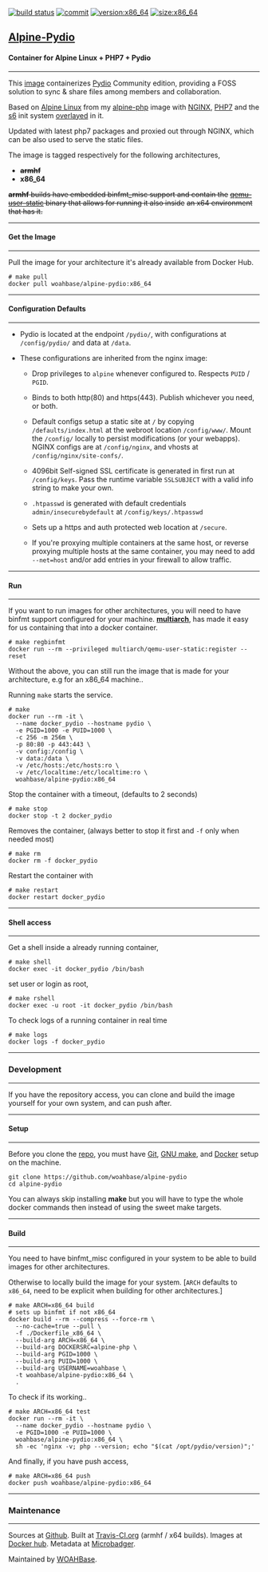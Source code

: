 [![build status][251]][232] [![commit][255]][231] [![version:x86_64][256]][235] [![size:x86_64][257]][235]

## [Alpine-Pydio][234]
#### Container for Alpine Linux + PHP7 + Pydio
---

This [image][233] containerizes [Pydio][137] Community edition,
providing a FOSS solution to sync & share files among members and
collaboration.

Based on [Alpine Linux][131] from my [alpine-php][132] image with [NGINX][135],
[PHP7][136] and the [s6][133] init system [overlayed][134] in it.

Updated with latest php7 packages and proxied out through NGINX,
which can be also used to serve the static files.

The image is tagged respectively for the following architectures,
* ~~**armhf**~~
* **x86_64**

~~**armhf** builds have embedded binfmt_misc support and contain the~~
~~[qemu-user-static][105] binary that allows for running it also inside~~
~~an x64 environment that has it.~~

---
#### Get the Image
---

Pull the image for your architecture it's already available from
Docker Hub.

```
# make pull
docker pull woahbase/alpine-pydio:x86_64
```

---
#### Configuration Defaults
---

* Pydio is located at the endpoint `/pydio/`, with configurations
  at `/config/pydio/` and data at `/data`.

* These configurations are inherited from the nginx image:

    * Drop privileges to `alpine` whenever configured to. Respects
      `PUID` / `PGID`.

    * Binds to both http(80) and https(443). Publish whichever you
      need, or both.

    * Default configs setup a static site at `/` by copying
      `/defaults/index.html` at the webroot location
      `/config/www/`.  Mount the `/config/` locally to persist
      modifications (or your webapps). NGINX configs are at
      `/config/nginx`, and vhosts at `/config/nginx/site-confs/`.

    * 4096bit Self-signed SSL certificate is generated in first
      run at `/config/keys`. Pass the runtime variable
      `SSLSUBJECT` with a valid info string to make your own.

    * `.htpasswd` is generated with default credentials
      `admin/insecurebydefault` at `/config/keys/.htpasswd`

    * Sets up a https and auth protected web location at `/secure`.

    * If you're proxying multiple containers at the same host, or
      reverse proxying multiple hosts at the same container, you
      may need to add `--net=host` and/or add entries in your
      firewall to allow traffic.

---
#### Run
---

If you want to run images for other architectures, you will need
to have binfmt support configured for your machine. [**multiarch**][104],
has made it easy for us containing that into a docker container.

```
# make regbinfmt
docker run --rm --privileged multiarch/qemu-user-static:register --reset
```

Without the above, you can still run the image that is made for your
architecture, e.g for an x86_64 machine..

Running `make` starts the service.

```
# make
docker run --rm -it \
  --name docker_pydio --hostname pydio \
  -e PGID=1000 -e PUID=1000 \
  -c 256 -m 256m \
  -p 80:80 -p 443:443 \
  -v config:/config \
  -v data:/data \
  -v /etc/hosts:/etc/hosts:ro \
  -v /etc/localtime:/etc/localtime:ro \
  woahbase/alpine-pydio:x86_64
```

Stop the container with a timeout, (defaults to 2 seconds)

```
# make stop
docker stop -t 2 docker_pydio
```

Removes the container, (always better to stop it first and `-f`
only when needed most)

```
# make rm
docker rm -f docker_pydio
```

Restart the container with

```
# make restart
docker restart docker_pydio
```

---
#### Shell access
---

Get a shell inside a already running container,

```
# make shell
docker exec -it docker_pydio /bin/bash
```

set user or login as root,

```
# make rshell
docker exec -u root -it docker_pydio /bin/bash
```

To check logs of a running container in real time

```
# make logs
docker logs -f docker_pydio
```

---
### Development
---

If you have the repository access, you can clone and
build the image yourself for your own system, and can push after.

---
#### Setup
---

Before you clone the [repo][231], you must have [Git][101], [GNU make][102],
and [Docker][103] setup on the machine.

```
git clone https://github.com/woahbase/alpine-pydio
cd alpine-pydio
```
You can always skip installing **make** but you will have to
type the whole docker commands then instead of using the sweet
make targets.

---
#### Build
---

You need to have binfmt_misc configured in your system to be able
to build images for other architectures.

Otherwise to locally build the image for your system.
[`ARCH` defaults to `x86_64`, need to be explicit when building
for other architectures.]

```
# make ARCH=x86_64 build
# sets up binfmt if not x86_64
docker build --rm --compress --force-rm \
  --no-cache=true --pull \
  -f ./Dockerfile_x86_64 \
  --build-arg ARCH=x86_64 \
  --build-arg DOCKERSRC=alpine-php \
  --build-arg PGID=1000 \
  --build-arg PUID=1000 \
  --build-arg USERNAME=woahbase \
  -t woahbase/alpine-pydio:x86_64 \
  .
```

To check if its working..

```
# make ARCH=x86_64 test
docker run --rm -it \
  --name docker_pydio --hostname pydio \
  -e PGID=1000 -e PUID=1000 \
  woahbase/alpine-pydio:x86_64 \
  sh -ec 'nginx -v; php --version; echo "$(cat /opt/pydio/version)";'
```

And finally, if you have push access,

```
# make ARCH=x86_64 push
docker push woahbase/alpine-pydio:x86_64
```

---
### Maintenance
---

Sources at [Github][106]. Built at [Travis-CI.org][107] (armhf / x64 builds). Images at [Docker hub][108]. Metadata at [Microbadger][109].

Maintained by [WOAHBase][204].

[101]: https://git-scm.com
[102]: https://www.gnu.org/software/make/
[103]: https://www.docker.com
[104]: https://hub.docker.com/r/multiarch/qemu-user-static/
[105]: https://github.com/multiarch/qemu-user-static/releases/
[106]: https://github.com/
[107]: https://travis-ci.org/
[108]: https://hub.docker.com/
[109]: https://microbadger.com/

[131]: https://alpinelinux.org/
[132]: https://hub.docker.com/r/woahbase/alpine-php
[133]: https://skarnet.org/software/s6/
[134]: https://github.com/just-containers/s6-overlay
[135]: https://nginx.org
[136]: http://php.net/
[137]: https://pydio.com/

[201]: https://github.com/woahbase
[202]: https://travis-ci.org/woahbase/
[203]: https://hub.docker.com/u/woahbase
[204]: https://woahbase.online/

[231]: https://github.com/woahbase/alpine-pydio
[232]: https://travis-ci.org/woahbase/alpine-pydio
[233]: https://hub.docker.com/r/woahbase/alpine-pydio
[234]: https://woahbase.online/#/images/alpine-pydio
[235]: https://microbadger.com/images/woahbase/alpine-pydio:x86_64
[236]: https://microbadger.com/images/woahbase/alpine-pydio:armhf

[251]: https://travis-ci.org/woahbase/alpine-pydio.svg?branch=master

[255]: https://images.microbadger.com/badges/commit/woahbase/alpine-pydio.svg

[256]: https://images.microbadger.com/badges/version/woahbase/alpine-pydio:x86_64.svg
[257]: https://images.microbadger.com/badges/image/woahbase/alpine-pydio:x86_64.svg

[258]: https://images.microbadger.com/badges/version/woahbase/alpine-pydio:armhf.svg
[259]: https://images.microbadger.com/badges/image/woahbase/alpine-pydio:armhf.svg
